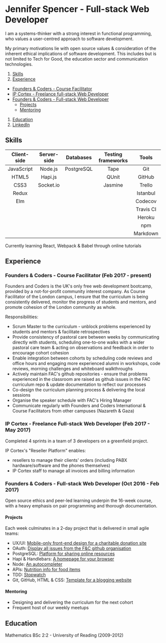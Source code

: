 # Jennifer Spencer - Full-stack Web Developer
I am a systems-thinker with a strong interest in functional programming, who values a user-centred approach to software development.

My primary motivations lie with open source values & consideration of the inherent ethical implications of software development. This includes but is not limited to Tech for Good, the education sector and communication technologies.

1. [Skills](#skills)
1. [Experience](#experience)
  - [Founders & Coders - Course Facilitator](#founders--coders---course-facilitator-feb-2017---present)
  - [IP Cortex - Freelance full-stack Web Developer](#ip-cortex---freelance-full-stack-web-developer-feb-2017---may-2017)
  - [Founders & Coders - Full-stack Web Developer](#founders--coders---full-stack-web-developer-oct-2016-feb-2017)
    - [Projects](#projects)
    - [Mentoring](#mentoring)
1. [Education](#education)
1. [LinkedIn](https://www.linkedin.com/in/jsms90/)

## Skills

| Client-side            | Server-side        | Databases     | Testing frameworks  | Tools                     |
|:----------------------:|:------------------:|:-------------:|:-------------------:|:-------------------------:|
| JavaScript             | Node.js            | PostgreSQL    | Tape                | Git                       |
| HTML5                  | Hapi.js            |               | QUnit               | GitHub                    |
| CSS3                   | Socket.io          |               | Jasmine             | Trello                    |
| Redux                  |                    |               |                     | Istanbul                  |
| Elm                    |                    |               |                     | Codecov                   |
|                        |                    |               |                     | Travis CI                 |
|                        |                    |               |                     | Heroku                    |
|                        |                    |               |                     | npm                       |
|                        |                    |               |                     | Markdown                  |

Currently learning React, Webpack & Babel through online tutorials

## Experience
### Founders & Coders - Course Facilitator (Feb 2017 - present)
Founders and Coders is the UK's only free web development bootcamp, provided by a not-for-profit community interest company. As Course Facilitator of the London campus, I ensure that the curriculum is being consistently delivered, monitor the progress of students and mentors, and promote cohesion of the London community as whole.

Responsibilities:
- Scrum Master to the curriculum - unblock problems experienced by students and mentors & facilitate retrospectives
- Provide consistency of pastoral care between weeks by communicating directly with students, scheduling one-to-one walks with a wider pastoral care team & acting on observations and feedback in order to encourage cohort cohesion
- Enable integration between cohorts by scheduling code reviews and office hours and engaging more experienced alumni in workshops, code reviews, morning challenges and whiteboard walkthroughs
- Actively maintain FAC's github repositories - ensure that problems experienced in the classroom are raised as github issues in the FAC curriculum repo & update documentation to reflect our processes
- Co-design the curriculum planning process & delivering the local sessions
- Organise the speaker schedule with FAC's Hiring Manager
- Communicate regularly with Founders and Coders International & Course Facilitators from other campuses (Nazareth & Gaza)

### IP Cortex - Freelance Full-stack Web Developer (Feb 2017 - May 2017)
Completed 4 sprints in a team of 3 developers on a greenfield project.

IP Cortex's "Reseller Platform" enables:
- resellers to manage their clients' orders (including PABX hardware/software and the phones themselves)
- IP Cortex staff to manage all invoices and billing information

### Founders & Coders - Full-stack Web Developer (Oct 2016 - Feb 2017)
Open source ethics and peer-led learning underpin the 16-week course, with a heavy emphasis on pair programming and thorough documentation.

#### Projects
Each week culminates in a 2-day project that is delivered in small agile teams:
- UX/UI: [Mobile-only front-end design for a charitable donation site](https://fac9.github.io/future-leaders/index.html)
- OAuth: [Display all issues from the F&C github organisation](https://github.com/seals-of-approval/dish-board/yhttps://github.com/seals-of-approval/dish-board/)
- PostgreSQL: [Platform for sharing online resources](https://github.com/foundersandcoders/resource-sharing)
- Hapi & Handlebars: [A homepage for your browser](https://github.com/fac-u/take-me-away)
- Node: [An autocompleter](https://github.com/fac-u/autocompleter/)
- APIs: [Nutrition info for food items](https://github.com/Cool-Computer-Club/nutrition-advice)
- TDD: [Stopwatch](https://github.com/Cool-Computer-Club/stop-watch-2)
- Git, GitHub, HTML & CSS: [Template for a blogging website](https://github.com/Cool-Computer-Club/blog)

#### Mentoring
- Designing and delivering the curriculum for the next cohort
- Frequent host of our weekly meetups

## Education
Mathematics BSc 2:2 - University of Reading (2009-2012)
